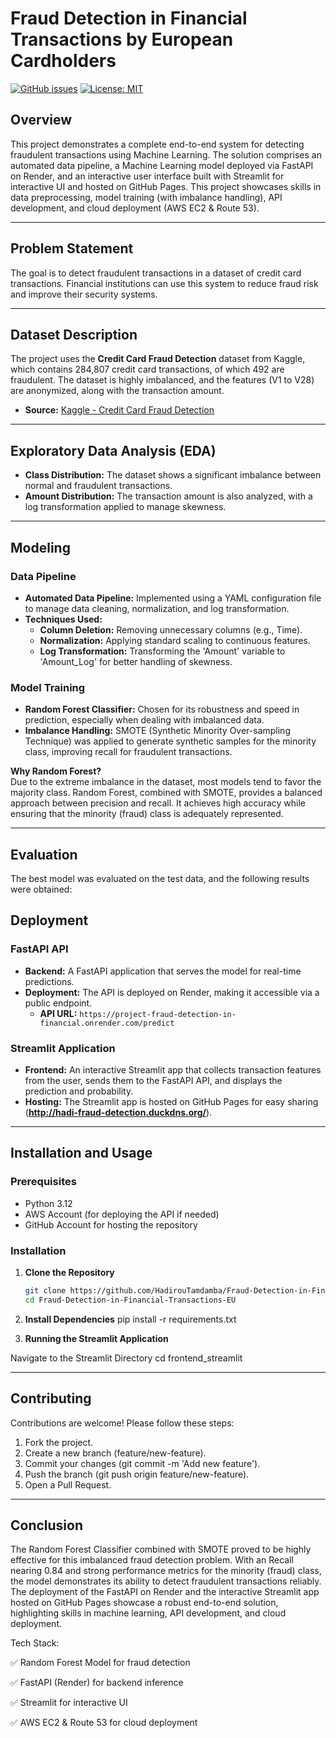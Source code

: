 
# Fraud Detection in Financial Transactions by European Cardholders

[![GitHub issues](https://img.shields.io/github/issues/HadirouTamdamba/Fraud-Detection-in-Financial-Transactions-EU)](https://github.com/HadirouTamdamba/Fraud-Detection-in-Financial-Transactions-EU/issues)
[![License: MIT](https://img.shields.io/badge/License-MIT-yellow.svg)](LICENSE)

## Overview

This project demonstrates a complete end-to-end system for detecting fraudulent transactions using Machine Learning. The solution comprises an automated data pipeline, a Machine Learning model deployed via FastAPI on Render, and an interactive user interface built with Streamlit for interactive UI and hosted on GitHub Pages. This project showcases skills in data preprocessing, model training (with imbalance handling), API development, and cloud deployment (AWS EC2 & Route 53).


---

## Problem Statement

The goal is to detect fraudulent transactions in a dataset of credit card transactions. Financial institutions can use this system to reduce fraud risk and improve their security systems.

---

## Dataset Description

The project uses the **Credit Card Fraud Detection** dataset from Kaggle, which contains 284,807 credit card transactions, of which 492 are fraudulent. The dataset is highly imbalanced, and the features (V1 to V28) are anonymized, along with the transaction amount.

- **Source:** [Kaggle - Credit Card Fraud Detection](https://www.kaggle.com/datasets/mlg-ulb/creditcardfraud)

---

## Exploratory Data Analysis (EDA)

- **Class Distribution:** The dataset shows a significant imbalance between normal and fraudulent transactions.
- **Amount Distribution:** The transaction amount is also analyzed, with a log transformation applied to manage skewness.

---

## Modeling

### Data Pipeline
- **Automated Data Pipeline:** Implemented using a YAML configuration file to manage data cleaning, normalization, and log transformation.
- **Techniques Used:** 
  - **Column Deletion:** Removing unnecessary columns (e.g., Time).
  - **Normalization:** Applying standard scaling to continuous features.
  - **Log Transformation:** Transforming the 'Amount' variable to 'Amount_Log' for better handling of skewness.
  
### Model Training
- **Random Forest Classifier:** Chosen for its robustness and speed in prediction, especially when dealing with imbalanced data.
- **Imbalance Handling:** SMOTE (Synthetic Minority Over-sampling Technique) was applied to generate synthetic samples for the minority class, improving recall for fraudulent transactions.
  
**Why Random Forest?**  
Due to the extreme imbalance in the dataset, most models tend to favor the majority class. Random Forest, combined with SMOTE, provides a balanced approach between precision and recall. It achieves high accuracy while ensuring that the minority (fraud) class is adequately represented.

---

## Evaluation

The best model was evaluated on the test data, and the following results were obtained:

## Deployment

### FastAPI API
- **Backend:** A FastAPI application that serves the model for real-time predictions.
- **Deployment:** The API is deployed on Render, making it accessible via a public endpoint.
  - **API URL:** `https://project-fraud-detection-in-financial.onrender.com/predict`

### Streamlit Application
- **Frontend:** An interactive Streamlit app that collects transaction features from the user, sends them to the FastAPI API, and displays the prediction and probability.
- **Hosting:** The Streamlit app is hosted on GitHub Pages for easy sharing (**http://hadi-fraud-detection.duckdns.org/**).

---

## Installation and Usage

### Prerequisites
- Python 3.12 
- AWS Account (for deploying the API if needed)  
- GitHub Account for hosting the repository

### Installation

1. **Clone the Repository**
   ```bash
   git clone https://github.com/HadirouTamdamba/Fraud-Detection-in-Financial-Transactions-EU.git
   cd Fraud-Detection-in-Financial-Transactions-EU

2. **Install Dependencies**
   pip install -r requirements.txt

3. **Running the Streamlit Application**
   
Navigate to the Streamlit Directory
cd frontend_streamlit

--- 

## Contributing
Contributions are welcome! Please follow these steps:
  1. Fork the project.
  2. Create a new branch (feature/new-feature).
  3. Commit your changes (git commit -m 'Add new feature').
  4. Push the branch (git push origin feature/new-feature).
  5. Open a Pull Request.

---

## Conclusion
The Random Forest Classifier combined with SMOTE proved to be highly effective for this imbalanced fraud detection problem. With an Recall nearing 0.84 and strong performance metrics for the minority (fraud) class, the model demonstrates its ability to detect fraudulent transactions reliably. The deployment of the FastAPI on Render and the interactive Streamlit app hosted on GitHub Pages showcase a robust end-to-end solution, highlighting skills in machine learning, API development, and cloud deployment.

Tech Stack:

✅ Random Forest Model for fraud detection

✅ FastAPI (Render) for backend inference

✅ Streamlit for interactive UI

✅ AWS EC2 & Route 53 for cloud deployment



